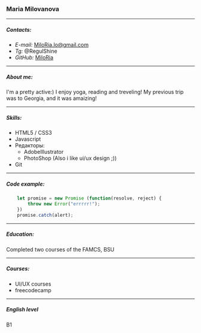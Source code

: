 ### Maria Milovanova
******
##### Contacts:
* *E-mail:* MiloRia.lo@gmail.com
* *Tg:* @RegulShine
* *GitHub:* [MiloRia](https://github.com/MiloRia)
******
##### About me:
I'm a pretty active:) I enjoy yoga, reading and treveling! My previous trip was to Georgia, and it was amaizing!
******
##### Skills: 
* HTML5 / CSS3 
* Javascript 
* Редакторы:
    + AdobeIllustrator 
    + PhotoShop (Also i like ui/ux design ;))
* Git
******
##### Code example:
```javascript
    let promise = new Promise (function(resolve, reject) {
        throw new Error("errrrr!");
    })
    promise.catch(alert);
```
******
##### Education:
Completed two courses of the FAMCS, BSU
******
##### Courses:
* UI/UX courses
* freecodecamp
******
##### English level
B1
